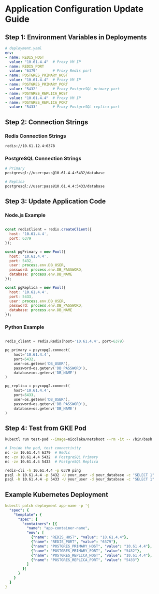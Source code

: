 # Application Configuration Update Guide

## Step 1: Environment Variables in Deployments

```yaml
# deployment.yaml
env:
- name: REDIS_HOST
  value: "10.61.4.4"  # Proxy VM IP
- name: REDIS_PORT
  value: "6379"       # Proxy Redis port
- name: POSTGRES_PRIMARY_HOST
  value: "10.61.4.4"  # Proxy VM IP
- name: POSTGRES_PRIMARY_PORT
  value: "5432"       # Proxy PostgreSQL primary port
- name: POSTGRES_REPLICA_HOST
  value: "10.61.4.4"  # Proxy VM IP
- name: POSTGRES_REPLICA_PORT
  value: "5433"       # Proxy PostgreSQL replica port
```

## Step 2: Connection Strings

### Redis Connection Strings

```bash
redis://10.61.12.4:6378
```

### PostgreSQL Connection Strings

```bash
# Primary
postgresql://user:pass@10.61.4.4:5432/database

# Replica
postgresql://user:pass@10.61.4.4:5433/database
```

## Step 3: Update Application Code

### Node.js Example

```javascript

const redisClient = redis.createClient({
  host: '10.61.4.4',
  port: 6379
});

const pgPrimary = new Pool({
  host: '10.61.4.4',
  port: 5432,
  user: process.env.DB_USER,
  password: process.env.DB_PASSWORD,
  database: process.env.DB_NAME
});

const pgReplica = new Pool({
  host: '10.61.4.4',
  port: 5433,
  user: process.env.DB_USER,
  password: process.env.DB_PASSWORD,
  database: process.env.DB_NAME
});
```

### Python Example

```python

redis_client = redis.Redis(host='10.61.4.4', port=6379)

pg_primary = psycopg2.connect(
    host='10.61.4.4',
    port=5432,
    user=os.getenv('DB_USER'),
    password=os.getenv('DB_PASSWORD'),
    database=os.getenv('DB_NAME')
)

pg_replica = psycopg2.connect(
    host='10.61.4.4',
    port=5433,
    user=os.getenv('DB_USER'),
    password=os.getenv('DB_PASSWORD'),
    database=os.getenv('DB_NAME')
)
```

## Step 4: Test from GKE Pod

```bash
kubectl run test-pod --image=nicolaka/netshoot --rm -it -- /bin/bash

# Inside the pod, test connectivity
nc -zv 10.61.4.4 6379  # Redis
nc -zv 10.61.4.4 5432  # PostgreSQL Primary  
nc -zv 10.61.4.4 5433  # PostgreSQL Replica

redis-cli -h 10.61.4.4 -p 6379 ping
psql -h 10.61.4.4 -p 5432 -U your_user -d your_database -c "SELECT 1"
psql -h 10.61.4.4 -p 5433 -U your_user -d your_database -c "SELECT 1"
```

## Example Kubernetes Deployment 

```yaml
kubectl patch deployment app-name -p '{
  "spec": {
    "template": {
      "spec": {
        "containers": [{
          "name": "app-container-name",
          "env": [
            {"name": "REDIS_HOST", "value": "10.61.4.4"},
            {"name": "REDIS_PORT", "value": "6379"},
            {"name": "POSTGRES_PRIMARY_HOST", "value": "10.61.4.4"},
            {"name": "POSTGRES_PRIMARY_PORT", "value": "5432"},
            {"name": "POSTGRES_REPLICA_HOST", "value": "10.61.4.4"},
            {"name": "POSTGRES_REPLICA_PORT", "value": "5433"}
          ]
        }]
      }
    }
  }
}
```